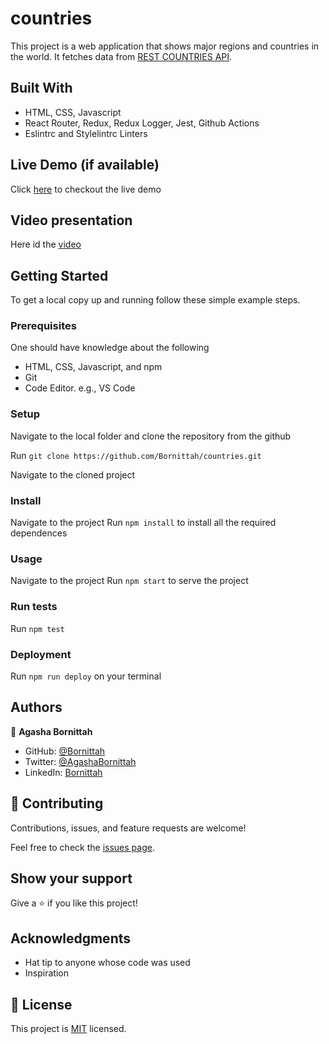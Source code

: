 # countries
This project is a web application that shows major regions and countries in the world. It fetches data from [REST COUNTRIES API](https://restcountries.com/#api-endpoints-v3-all).
## Built With
- HTML, CSS, Javascript
- React Router, Redux, Redux Logger, Jest, Github Actions
- Eslintrc and Stylelintrc Linters

## Live Demo (if available)
Click [here](https://listcountries.herokuapp.com/) to checkout the live demo

## Video presentation
Here id the [video](https://drive.google.com/file/d/1ZxNb4sbT4hLGIOXL3_pO3L_9fPz860oh/view?usp=sharing)

## Getting Started

To get a local copy up and running follow these simple example steps.

### Prerequisites
One should have knowledge about the following
- HTML, CSS, Javascript, and npm
- Git
- Code Editor. e.g., VS Code

### Setup
Navigate to the local folder and clone the repository from the github

Run `git clone https://github.com/Bornittah/countries.git`

Navigate to the cloned project
### Install
Navigate to the project
Run `npm install` to install all the required dependences
### Usage
Navigate to the project
Run `npm start` to serve the project
### Run tests
Run `npm test`
### Deployment
Run `npm run deploy` on your terminal

## Authors

👤 **Agasha Bornittah**

- GitHub: [@Bornittah](https://github.com/Bornittah)
- Twitter: [@AgashaBornittah](https://twitter.com/AgashaBornittah)
- LinkedIn: [Bornittah](www.linkedin.com/in/agasha-bornittah)


## 🤝 Contributing

Contributions, issues, and feature requests are welcome!

Feel free to check the [issues page](https://github.com/Bornittah/countries/issues).

## Show your support

Give a ⭐️ if you like this project!

## Acknowledgments

- Hat tip to anyone whose code was used
- Inspiration

## 📝 License

This project is [MIT](./MIT.md) licensed.